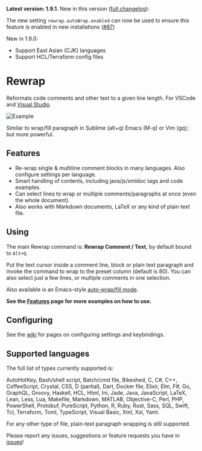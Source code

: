 **Latest version: 1.9.1.** New in this version ([full 
changelog](https://github.com/stkb/vscode-rewrap/releases)):

The new setting `rewrap.autoWrap.enabled` can now be used to ensure this feature
is enabled in new installations ([#87](https://github.com/stkb/Rewrap/issues/87))

New in 1.9.0:
- Support East Asian (CJK) languages
- Support HCL/Terraform config files


# Rewrap

Reformats code comments and other text to a given line length. For VSCode and
[Visual Studio](https://marketplace.visualstudio.com/items?itemName=stkb.Rewrap-18980).

<!-- VS
![Example](/268780/1/example-smaller.png)
<!-- VSCODE -->
![Example](https://github.com/stkb/Rewrap/wiki/images/example.png)
<!-- -->

Similar to wrap/fill paragraph in Sublime (alt+q) Emacs (M-q) or Vim (gq); but
more powerful.


## Features ##

* Re-wrap single & multiline comment blocks in many languages. Also configure
  settings per language.
* Smart handling of contents, including java/js/xmldoc tags and code examples.
* Can select lines to wrap or multiple comments/paragraphs at once (even the whole document).
* Also works with Markdown documents, LaTeX or any kind of plain text file.


## Using ##

<!-- VS
Adds the **Rewrap Lines** item to the Edit menu, by default bound to `Alt+Q`.
<!-- VSCODE -->
The main Rewrap command is: **Rewrap Comment / Text**, by default bound to
`Alt+Q`.
<!-- -->

Put the text cursor inside a comment line, block or plain text paragraph and
invoke the command to wrap to the preset column (default is 80). You can also
select just a few lines, or multiple comments in one selection.

Also available is an Emacs-style [auto-wrap/fill
mode](https://github.com/stkb/Rewrap/wiki/Auto-wrap).

**See the [Features](https://github.com/stkb/Rewrap/wiki/Features) page for more
examples on how to use.**


## Configuring ##

<!-- VS
Go to _Tools -> Options -> Rewrap_ to configure.
<!-- -->

See the [wiki](https://github.com/stkb/vscode-rewrap/wiki) for pages on
configuring settings and keybindings.


## Supported languages ##

The full list of types currently supported is:

AutoHotKey, Bash/shell script, Batch/cmd file, Bikeshed, C, C#, C++,
CoffeeScript, Crystal, CSS, D (partial), Dart, Docker file, Elixir, Elm, F#, Go,
GraphQL, Groovy, Haskell, HCL, Html, Ini, Jade, Java, JavaScript, LaTeX, Lean,
Less, Lua, Makefile, Markdown, MATLAB, Objective-C, Perl, PHP, PowerShell,
Protobuf, PureScript, Python, R, Ruby, Rust, Sass, SQL, Swift, Tcl, Terraform,
Toml, TypeScript, Visual Basic, Xml, Xsl, Yaml.

For any other type of file, plain-text paragraph wrapping is still supported.

Please report any issues, suggestions or feature requests you have in
[issues](https://github.com/stkb/Rewrap/issues)!
